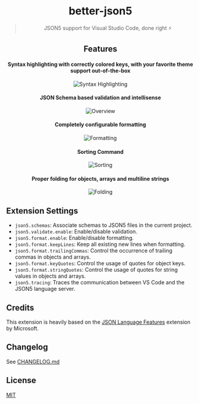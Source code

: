 <div align="center">

# better-json5 

> JSON5 support for Visual Studio Code, done right ⚡

## Features

#### Syntax highlighting with correctly colored keys, with your favorite theme support out-of-the-box
![Syntax Highlighting](https://github.com/BlueGlassBlock/better-json5/raw/HEAD/assets/highlighting.png)

#### JSON Schema based validation and intellisense
![Overview](https://github.com/BlueGlassBlock/better-json5/raw/HEAD/assets/overview.gif)

#### Completely configurable formatting

![Formatting](https://github.com/BlueGlassBlock/better-json5/raw/HEAD/assets/formatting.gif)

#### Sorting Command

![Sorting](https://github.com/BlueGlassBlock/better-json5/raw/HEAD/assets/sorting.gif)

#### Proper folding for objects, arrays and multiline strings

![Folding](https://github.com/BlueGlassBlock/better-json5/raw/HEAD/assets/folding.gif)

</div>

## Extension Settings

- `json5.schemas`: Associate schemas to JSON5 files in the current project.
- `json5.validate.enable`: Enable/disable validation.
- `json5.format.enable`: Enable/disable formatting.
- `json5.format.keepLines`: Keep all existing new lines when formatting.
- `json5.format.trailingCommas`: Control the occurrence of trailing commas in objects and arrays.
- `json5.format.keyQuotes`: Control the usage of quotes for object keys.
- `json5.format.stringQuotes`: Control the usage of quotes for string values in objects and arrays.
- `json5.tracing`: Traces the communication between VS Code and the JSON5 language server.

## Credits

This extension is heavily based on the [JSON Language Features](https://github.com/microsoft/vscode/tree/main/extensions/json-language-features) extension by Microsoft.

## Changelog

See [CHANGELOG.md](https://github.com/BlueGlassBlock/better-json5/blob/HEAD/CHANGELOG.md)

## License

[MIT](https://github.com/BlueGlassBlock/better-json5/blob/HEAD/LICENSE.md)
